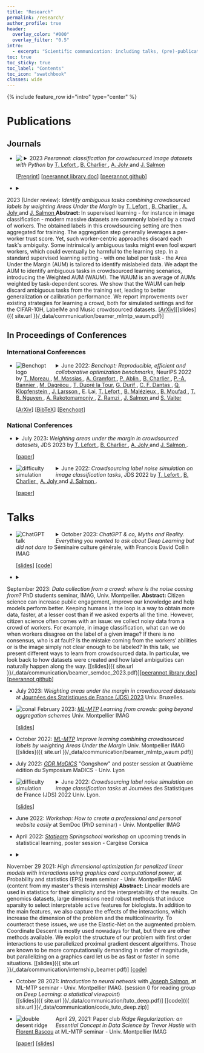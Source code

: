 ```yaml
---
title: "Research"
permalink: /research/
author_profile: true
header:
  overlay_color: "#000"
  overlay_filter: "0.5"
intro:
  - excerpt: "Scientific communication: including talks, (pre)-publications, code and slides when available. *In fine* the serious page."
toc: true
toc_sticky: true
toc_label: "Contents"
toc_icon: "swatchbook"
classes: wide
---
```


{% include feature_row id="intro" type="center" %}

# Publications

## Journals

<ul>
<li><details>
<summary>
  <img src="{{ site.url }}/_data/images/pipeline_peerannot.png" style="max-width: 100px; height: auto; float: left; margin-right: 5px;">
2023 <i>Peerannot: classification for crowdsourced image datasets with Python</i>
by  <a href="https://tanglef.github.io/">T. Lefort </a>, <a href="https://imag.umontpellier.fr/~charlier/index.php?page=index">B. Charlier </a>, <a href="http://www-sop.inria.fr/members/Alexis.Joly/wiki/pmwiki.php"> A. Joly </a> and <a href="http://josephsalmon.eu/">J. Salmon </a> </summary>
<b> Abstract: </b>
Crowdsourcing is a quick and easy way to collect labels for large datasets, involving many workers. However, workers often disagree with each other. Sources of error can arise from the workers’ skills, but also from the intrinsic difficulty of the task. We present peerannot: a Python library for managing and learning from crowdsourced labels for classification. Our library allows users to aggregate labels from common noise models or train a deep learning-based classifier directly from crowdsourced labels. In addition, we provide an identification module to easily explore the task difficulty of datasets and worker capabilities. </details>
</li>
<p>
  [<a href="https://tanglef.github.io/computo_2023/">Preprint</a>]
  [<a href="https://peerannot.github.io/">peerannot library doc</a>]
  [<a href="https://github.com/peerannot/peerannot">peerannot github</a>]
</p>
</ul>

- <details><summary>
2023 (Under review): <i>Identify ambiguous tasks combining crowdsourced labels by weighting Areas Under the Margin</i>
by <a href="https://tanglef.github.io/">T. Lefort </a>, <a href="https://imag.umontpellier.fr/~charlier/index.php?page=index">B. Charlier </a>, <a href="http://www-sop.inria.fr/members/Alexis.Joly/wiki/pmwiki.php"> A. Joly </a> and <a href="http://josephsalmon.eu/">J. Salmon </a> </summary>
<b> Abstract: </b>
     In supervised learning - for instance in image classification - modern massive datasets are commonly labeled by a crowd of workers. The obtained labels in this crowdsourcing setting are then aggregated for training. The aggregation step generally leverages a per-worker trust score. Yet, such worker-centric approaches discard each task's ambiguity. Some intrinsically ambiguous tasks might even fool expert workers, which could eventually be harmful to the learning step. In a standard supervised learning setting - with one label per task - the Area Under the Margin (AUM) is tailored to identify mislabeled data. We adapt the AUM to identify ambiguous tasks in crowdsourced learning scenarios, introducing the Weighted AUM (WAUM). The WAUM is an average of AUMs weighted by task-dependent scores. We show that the WAUM can help discard ambiguous tasks from the training set, leading to better generalization or calibration performance. We report improvements over existing strategies for learning a crowd, both for simulated settings and for the CIFAR-10H, LabelMe and Music crowdsourced datasets. </details>
\[[ArXiv](https://arxiv.org/abs/2209.15380)\]\[[slides]({{ site.url }}/_data/communication/beamer_mlmtp_waum.pdf)\]


## In Proceedings of Conferences

### International Conferences

<ul>
<li><details>
<summary>
  <img src="{{ site.url }}/_data/images/logo_benchopt.png" alt="Benchopt logo" style="max-width: 100px; height: auto; float: left; margin-right: 5px;">
June 2022: <i>Benchopt: Reproducible, efficient and collaborative optimization benchmarks</i>, NeurIPS 2022 by <a href="https://tommoral.github.io/about.html">T. Moreau </a>,  <a href="https://mathurinm.github.io/">M. Massias </a>, <a href="http://alexandre.gramfort.net/">A. Gramfort </a>, <a href="https://pierreablin.com/">P. Ablin </a>, <a href="https://imag.umontpellier.fr/~charlier/index.php?page=index">B. Charlier </a>,  <a href="https://twitter.com/el_pa_b">P.-A. Bannier </a>,  <a href="https://deepai.org/profile/mathieu-dagreou"> M. Dagréou </a>, <a href="https://tomdlt.github.io/#about_me">T. Dupré la Tour</a>, <a href="https://gdurif.perso.math.cnrs.fr/">G. Durif </a>, <a href="https://cassiofragadantas.github.io/">C. F. Dantas </a>, <a href="https://klopfe.github.io/">Q. Klopfenstein </a>, <a href="https://larssonjohan.com/">J. Larsson </a>, E. Lai, <a href="https://tanglef.github.io/">T. Lefort </a>, <a href="https://www.google.com/url?sa=t&rct=j&q=&esrc=s&source=web&cd=&cad=rja&uact=8&ved=2ahUKEwj60YnA0Nz4AhVG0RoKHeXaDxoQFnoECAsQAQ&url=https%3A%2F%2Ffr.linkedin.com%2Fin%2Fbenoit-malezieux-203283148&usg=AOvVaw38uDhnW-gQfAo8_Xfi3fm1">B. Malézieux </a>, <a href="https://t.co/Z0XdSWDuBp">B. Moufad </a>, <a href="https://tbng.github.io/">T. B. Nguyen </a>, <a href="https://twitter.com/rakotal1">A. Rakotomamonjy </a>, <a href="https://zaccharieramzi.fr/">Z. Ramzi </a>, <a href="http://josephsalmon.eu/">J. Salmon </a> and <a href="http://samuelvaiter.com/"> S. Vaiter </a></summary>
<b> Abstract: </b>
Numerical validation is at the core of machine learning research as it allows to assess the actual impact of new methods, and to confirm the agreement between theory and practice. Yet, the rapid development of the field poses several challenges: researchers are confronted with a profusion of methods to compare, limited transparency and consensus on best practices, as well as tedious re-implementation work. As a result, validation is often very partial, which can lead to wrong conclusions that slow down the progress of research. We propose Benchopt, a collaborative framework to automate, reproduce and publish optimization benchmarks in machine learning across programming languages and hardware architectures. Benchopt simplifies benchmarking for the community by providing an off-the-shelf tool for running, sharing and extending experiments. To demonstrate its broad usability, we showcase benchmarks on three standard learning tasks: l2-regularized logistic regression, Lasso, and ResNet18 training for image classification.These benchmarks highlight key practical findings that give a more nuanced view of the state-of-the-art fort hese problems, showing that for practical evaluation, the devil is in the details. We hope that Benchopt will foster collaborative work in the community hence improving the reproducibility of research findings. </details></li>
<p>
  [<a href="https://arxiv.org/pdf/2206.13424.pdf">ArXiv</a>]
  [<a href="https://scholar.google.com/scholar_lookup?arxiv_id=2206.13424">BibTeX</a>]
  [<a href="https://benchopt.github.io/">Benchopt</a>]
</p>
</ul>

### National Conferences

<ul>
  <li>
    <details>
      <summary>
        July 2023: <i>Weighting areas under the margin in crowdsourced datasets</i>, JDS 2023 by  <a href="https://tanglef.github.io/">T. Lefort </a>, <a href="https://imag.umontpellier.fr/~charlier/index.php?page=index">B. Charlier </a>, <a href="http://www-sop.inria.fr/members/Alexis.Joly/wiki/pmwiki.php"> A. Joly </a> and <a href="http://josephsalmon.eu/">J. Salmon </a>.
      </summary>
      <b>Abstract:</b>
In supervised learning — for instance in image classification — modern massive datasets are commonly labeled by a crowd of workers. Labeling errors can happen because of the workers abilities or tasks identification difficulty. Some intrinsically ambiguous tasks might fool expert workers, which could eventually be harmful to the learning step. In a standard supervised learning setting — with one label per task — the Area Under the Margin (AUM) is tailored to identify mislabeled data. We adapt the AUM to identify ambiguous tasks in crowdsourced learning scenarios, introducing the Weighted AUM (WAUM). The WAUM is an average of AUMs weighted by task-dependent scores. We show that the WAUM can help discard ambiguous tasks from the training set, leading to better generalization or calibration performance.
    </details>
    <p>
      [<a href="{{ site.url }}/_data/communication/papers/jds23.pdf">paper</a>]
    </p>
  </li>
</ul>
<ul>
  <li>
    <details>
      <summary>
        <img src="{{ site.url }}/_data/images/prob_diff.png" alt="difficulty simulation" style="max-width: 100px; height: auto; float: left; margin-right: 5px;">
        June 2022: <i>Crowdsourcing label noise simulation on image classification tasks</i>, JDS 2022 by  <a href="https://tanglef.github.io/">T. Lefort </a>, <a href="https://imag.umontpellier.fr/~charlier/index.php?page=index">B. Charlier </a>, <a href="http://www-sop.inria.fr/members/Alexis.Joly/wiki/pmwiki.php"> A. Joly </a> and <a href="http://josephsalmon.eu/">J. Salmon </a>.
      </summary>
      <b>Abstract:</b>
      It is common to collect labeled datasets using crowdsourcing. Yet, label quality depends deeply on the task difficulty and on the workers' abilities. With such datasets, the lack of ground truth makes it hard to assess the quality of annotations. There are few open-access crowdsourced datasets, and even fewer that provide both heterogeneous tasks in difficulty and all workers' answers before the aggregation. We propose a new crowdsourcing simulation framework with quality control. This allows us to evaluate different empirical learning strategies empirically from the obtained labels. Our goal is to separate different sources of noise: workers that do not provide any information on the true label against poorly performing workers, useful on easy tasks.
    </details>
    <p>
      [<a href="{{ site.url }}/_data/communication/papers/jds22.pdf">paper</a>]
    </p>
  </li>
</ul>

# Talks

<ul>
  <li>
    <details>
      <summary>
        <img src="{{ site.url }}/_data/images/chat_gpt_talk.png" alt="ChatGPT talk" style="max-width: 100px; height: auto; float: left; margin-right: 5px;">
        October 2023: <i>ChatGPT & co, Myths and Reality. Everything you wanted to ask about Deep Learning but did not dare to</i> Séminaire culture générale, with Francois David Collin IMAG
      </summary>
      <b>Abstract:</b>
      Many of us have seen the strong impact of so-called Deep Learning technologies for some time now. This is particularly true of their "generative" side, with Large Language Models (LLMs) such as ChatGPT, GPT-4, etc., whose use has become widespread in higher education, inviting teaching staff to question these tools, from their creation to their use. Here, we offer an overview of Deep Learning, taking a look at what data-driven learning is, and introducing the flagship of these new technologies: LLMs, their development, and uses.
    </details>
    <p>
      [<a href="{{ site.url }}/_data/chatgpt_talk/public/index.html">slides</a>]
      [<a href="https://plmlab.math.cnrs.fr/francoisdavid.collin/chatgpt-imag-talk">code</a>]
    </p>
  </li>
</ul>


- <details><summary>
September 2023: <i>Data collection from a crowd: where is the noise coming from? </i>PhD students seminar, IMAG, Univ. Montpellier.</summary> <b> Abstract: </b>
Citizen science can increase public engagement, improve our knowledge and help models perform better. Keeping humans in the loop is a way to obtain more data, faster, at a lesser cost than if we asked experts all the time. However, citizen science often comes with an issue: we collect noisy data from a crowd of workers. For example, in image classification, what can we do when workers disagree on the label of a given image? If there is no consensus, who is at fault? Is the mistake coming from the workers’ abilities or is the image simply not clear enough to be labeled? In this talk, we present different ways to learn from crowdsourced data. In particular, we look back to how datasets were created and how label ambiguities can naturally happen along the way. </details>
\[[slides]({{ site.url }}/_data/communication/beamer_semdoc_2023.pdf)\]\[[peerannot library doc](https://peerannot.github.io/)\] \[[peerannot github](https://github.com/peerannot/peerannot)\]

- July 2023: *Weighting areas under the margin in crowdsourced datasets* at [Journées des Statistiques de France (JDS) 2023](https://jds2023.sciencesconf.org/resource/page/id/19) Univ. Bruxelles.


<ul>
  <li>
    <img src="{{ site.url }}/_data/images/conal.png" alt="conal" style="max-width: 100px; height: auto; float: left; margin-right: 5px;">
    February 2023: <a href="https://groupes.renater.fr/wiki/ml-mtp/index"><i>ML-MTP</i></a> <i>Learning from crowds: going beyond aggregation schemes</i> Univ. Montpellier IMAG
    <p>
      [<a href="https://groupes.renater.fr/wiki/ml-mtp/_media/wiki/beamer.pdf">slides</a>]
    </p>
  </li>
</ul>


- October 2022: [*ML-MTP*](https://groupes.renater.fr/wiki/ml-mtp/index) *Improve learning combining crowdsourced labels by weighting Areas Under the Margin* Univ. Montpellier IMAG \[[slides]({{ site.url }}/_data/communication/beamer_mlmtp_waum.pdf)\]

- July 2022: [*GDR MaDICS*](https://www.madics.fr/event/symposium-madics-4/) "Gongshow" and poster session at Quatrième édition du Symposium MaDICS - Univ. Lyon


<ul>
  <li>
    <details>
      <summary>
        <img src="{{ site.url }}/_data/images/prob_diff.png" alt="difficulty simulation" style="max-width: 100px; height: auto; float: left; margin-right: 5px;">
        June 2022: <i>Crowdsourcing label noise simulation on image classification tasks</i> at Journées des Statistiques de France (JDS) 2022 Univ. Lyon.
      </summary>
      <b>Abstract:</b>
      It is common to collect labeled datasets using crowdsourcing. Yet, label quality depends deeply on the task difficulty and on the workers' abilities. With such datasets, the lack of ground truth makes it hard to assess the quality of annotations. There are few open-access crowdsourced datasets, and even fewer that provide both heterogeneous tasks in difficulty and all workers' answers before the aggregation. We propose a new crowdsourcing simulation framework with quality control. This allows us to evaluate different empirical learning strategies empirically from the obtained labels. Our goal is to separate different sources of noise: workers that do not provide any information on the true label against poorly performing workers, useful on easy tasks.
    </details>
    <p>
      [<a href="{{ site.url }}/_data/communication/beamer_jds_tlefort.pdf">slides</a>]
    </p>
  </li>
</ul>


- June 2022: <i>Workshop: How to create a professional and personal website easily </i> at SemDoc (PhD seminar) - Univ. Montpellier IMAG

- April 2022: [*Statlearn*](https://www.sfds.asso.fr/fr/group/activites_et_parrainages/activites_de_la_sfds/569-statlearn/) *Springschool* workshop on upcoming trends in statistical learning, poster session - Cargèse Corsica

- <details><summary>
November 29 2021: <i>High dimensional optimization for penalized linear models with interactions using graphics card computational power</i>, at Probability and statistics (EPS) team seminar - Univ. Montpellier IMAG (content from my master's thesis internship)</summary> <b>Abstract:</b>
Linear models are used in statistics for their simplicity and the interpretability of the results.
On genomics datasets, large dimensions need robust methods that induce sparsity to select interpretable active features for biologists. In addition to the main features, we also capture the effects of the interactions, which increase the dimension of the problem and the multicolinearity.
To counteract these issues, we use the Elastic-Net on the augmented problem. Coordinate Descent is mostly used nowadays for that, but there are other methods available.
We exploit the structure of our problem with first order interactions to use parallelized proximal gradient descent algorithms.
Those are known to be more computationally demanding in order of magnitude, but parallelizing on a graphics card let us be as fast or faster in some situations.</details>
\[[slides]({{ site.url }}/_data/communication/internship_beamer.pdf)\]
\[[code](https://github.com/tanglef/interactionsmodel)\]

- October 28 2021: *Introduction to neural network* with [Joseph Salmon](http://josephsalmon.eu/), at ML-MTP seminar - Univ. Montpellier IMAG. (session 0 for reading group on *Deep Learning: a statistical viewpoint*)<br>
\[[slides]({{ site.url }}/_data/communication/tuto_deep.pdf)\] \[[code]({{ site.url }}/_data/communication/code_tuto_deep.zip)\]


<ul>
  <li>
    <img src="{{ site.url }}/_data/images/ridge_dd.png" alt="double desent ridge" style="max-width: 100px; height: auto; float: left; margin-right: 5px;">
    April 29, 2021: Paper club <i>Ridge Regularization: an Essential Concept in Data Science by Trevor Hastie</i> with <a href="https://bascouflorent.github.io/">Florent Bascou</a> at ML-MTP seminar - Univ. Montpellier IMAG
    <p>
      [<a href="https://arxiv.org/pdf/2006.00371.pdf">paper</a>]
      [<a href="{{ site.url }}/_data/communication/ridge_ml_mtp.pdf">slides</a>]
    </p>
  </li>
</ul>
